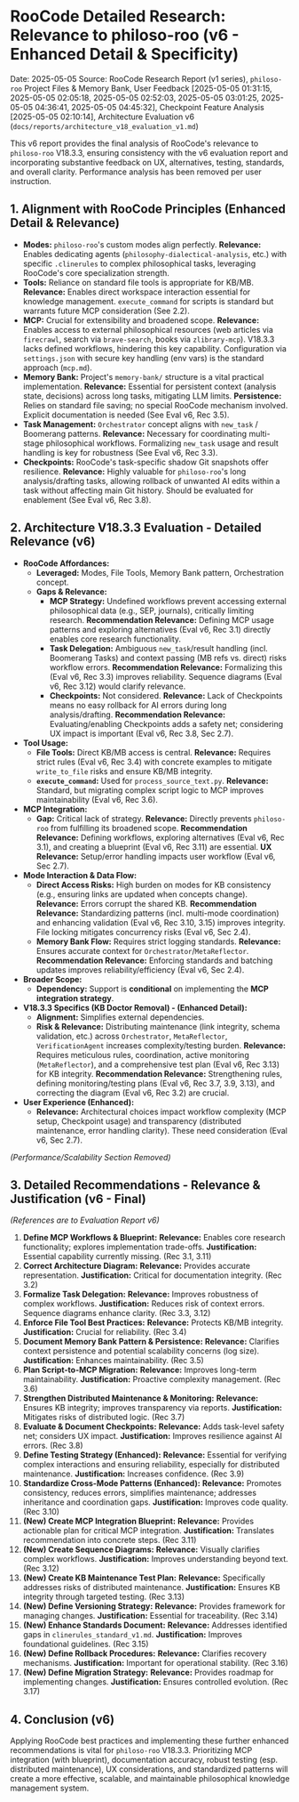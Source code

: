 # RooCode Detailed Research: Relevance to philoso-roo (v6 - Enhanced Detail & Specificity)

Date: 2025-05-05
Source: RooCode Research Report (v1 series), `philoso-roo` Project Files & Memory Bank, User Feedback [2025-05-05 01:31:15, 2025-05-05 02:05:18, 2025-05-05 02:52:03, 2025-05-05 03:01:25, 2025-05-05 04:36:41, 2025-05-05 04:45:32], Checkpoint Feature Analysis [2025-05-05 02:10:14], Architecture Evaluation v6 (`docs/reports/architecture_v18_evaluation_v1.md`)

This v6 report provides the final analysis of RooCode's relevance to `philoso-roo` V18.3.3, ensuring consistency with the v6 evaluation report and incorporating substantive feedback on UX, alternatives, testing, standards, and overall clarity. Performance analysis has been removed per user instruction.

## 1. Alignment with RooCode Principles (Enhanced Detail & Relevance)

*   **Modes:** `philoso-roo`'s custom modes align perfectly. **Relevance:** Enables dedicating agents (`philosophy-dialectical-analysis`, etc.) with specific `.clinerules` to complex philosophical tasks, leveraging RooCode's core specialization strength.
*   **Tools:** Reliance on standard file tools is appropriate for KB/MB. **Relevance:** Enables direct workspace interaction essential for knowledge management. `execute_command` for scripts is standard but warrants future MCP consideration (See 2.2).
*   **MCP:** Crucial for extensibility and broadened scope. **Relevance:** Enables access to external philosophical resources (web articles via `firecrawl`, search via `brave-search`, books via `zlibrary-mcp`). V18.3.3 lacks defined workflows, hindering this key capability. Configuration via `settings.json` with secure key handling (env vars) is the standard approach (`mcp.md`).
*   **Memory Bank:** Project's `memory-bank/` structure is a vital practical implementation. **Relevance:** Essential for persistent context (analysis state, decisions) across long tasks, mitigating LLM limits. **Persistence:** Relies on standard file saving; no special RooCode mechanism involved. Explicit documentation is needed (See Eval v6, Rec 3.5).
*   **Task Management:** `Orchestrator` concept aligns with `new_task` / Boomerang patterns. **Relevance:** Necessary for coordinating multi-stage philosophical workflows. Formalizing `new_task` usage and result handling is key for robustness (See Eval v6, Rec 3.3).
*   **Checkpoints:** RooCode's task-specific shadow Git snapshots offer resilience. **Relevance:** Highly valuable for `philoso-roo`'s long analysis/drafting tasks, allowing rollback of unwanted AI edits within a task without affecting main Git history. Should be evaluated for enablement (See Eval v6, Rec 3.8).

## 2. Architecture V18.3.3 Evaluation - Detailed Relevance (v6)

*   **RooCode Affordances:**
    *   **Leveraged:** Modes, File Tools, Memory Bank pattern, Orchestration concept.
    *   **Gaps & Relevance:**
        *   **MCP Strategy:** Undefined workflows prevent accessing external philosophical data (e.g., SEP, journals), critically limiting research. **Recommendation Relevance:** Defining MCP usage patterns and exploring alternatives (Eval v6, Rec 3.1) directly enables core research functionality.
        *   **Task Delegation:** Ambiguous `new_task`/result handling (incl. Boomerang Tasks) and context passing (MB refs vs. direct) risks workflow errors. **Recommendation Relevance:** Formalizing this (Eval v6, Rec 3.3) improves reliability. Sequence diagrams (Eval v6, Rec 3.12) would clarify relevance.
        *   **Checkpoints:** Not considered. **Relevance:** Lack of Checkpoints means no easy rollback for AI errors during long analysis/drafting. **Recommendation Relevance:** Evaluating/enabling Checkpoints adds a safety net; considering UX impact is important (Eval v6, Rec 3.8, Sec 2.7).
*   **Tool Usage:**
    *   **File Tools:** Direct KB/MB access is central. **Relevance:** Requires strict rules (Eval v6, Rec 3.4) with concrete examples to mitigate `write_to_file` risks and ensure KB/MB integrity.
    *   **`execute_command`:** Used for `process_source_text.py`. **Relevance:** Standard, but migrating complex script logic to MCP improves maintainability (Eval v6, Rec 3.6).
*   **MCP Integration:**
    *   **Gap:** Critical lack of strategy. **Relevance:** Directly prevents `philoso-roo` from fulfilling its broadened scope. **Recommendation Relevance:** Defining workflows, exploring alternatives (Eval v6, Rec 3.1), and creating a blueprint (Eval v6, Rec 3.11) are essential. **UX Relevance:** Setup/error handling impacts user workflow (Eval v6, Sec 2.7).
*   **Mode Interaction & Data Flow:**
    *   **Direct Access Risks:** High burden on modes for KB consistency (e.g., ensuring links are updated when concepts change). **Relevance:** Errors corrupt the shared KB. **Recommendation Relevance:** Standardizing patterns (incl. multi-mode coordination) and enhancing validation (Eval v6, Rec 3.10, 3.15) improves integrity. File locking mitigates concurrency risks (Eval v6, Sec 2.4).
    *   **Memory Bank Flow:** Requires strict logging standards. **Relevance:** Ensures accurate context for `Orchestrator`/`MetaReflector`. **Recommendation Relevance:** Enforcing standards and batching updates improves reliability/efficiency (Eval v6, Sec 2.4).
*   **Broader Scope:**
    *   **Dependency:** Support is **conditional** on implementing the **MCP integration strategy**.
*   **V18.3.3 Specifics (KB Doctor Removal) - (Enhanced Detail):**
    *   **Alignment:** Simplifies external dependencies.
    *   **Risk & Relevance:** Distributing maintenance (link integrity, schema validation, etc.) across `Orchestrator`, `MetaReflector`, `VerificationAgent` increases complexity/testing burden. **Relevance:** Requires meticulous rules, coordination, active monitoring (`MetaReflector`), and a comprehensive test plan (Eval v6, Rec 3.13) for KB integrity. **Recommendation Relevance:** Strengthening rules, defining monitoring/testing plans (Eval v6, Rec 3.7, 3.9, 3.13), and correcting the diagram (Eval v6, Rec 3.2) are crucial.
*   **User Experience (Enhanced):**
    *   **Relevance:** Architectural choices impact workflow complexity (MCP setup, Checkpoint usage) and transparency (distributed maintenance, error handling clarity). These need consideration (Eval v6, Sec 2.7).

*(Performance/Scalability Section Removed)*

## 3. Detailed Recommendations - Relevance & Justification (v6 - Final)

*(References are to Evaluation Report v6)*
1.  **Define MCP Workflows & Blueprint:** **Relevance:** Enables core research functionality; explores implementation trade-offs. **Justification:** Essential capability currently missing. (Rec 3.1, 3.11)
2.  **Correct Architecture Diagram:** **Relevance:** Provides accurate representation. **Justification:** Critical for documentation integrity. (Rec 3.2)
3.  **Formalize Task Delegation:** **Relevance:** Improves robustness of complex workflows. **Justification:** Reduces risk of context errors. Sequence diagrams enhance clarity. (Rec 3.3, 3.12)
4.  **Enforce File Tool Best Practices:** **Relevance:** Protects KB/MB integrity. **Justification:** Crucial for reliability. (Rec 3.4)
5.  **Document Memory Bank Pattern & Persistence:** **Relevance:** Clarifies context persistence and potential scalability concerns (log size). **Justification:** Enhances maintainability. (Rec 3.5)
6.  **Plan Script-to-MCP Migration:** **Relevance:** Improves long-term maintainability. **Justification:** Proactive complexity management. (Rec 3.6)
7.  **Strengthen Distributed Maintenance & Monitoring:** **Relevance:** Ensures KB integrity; improves transparency via reports. **Justification:** Mitigates risks of distributed logic. (Rec 3.7)
8.  **Evaluate & Document Checkpoints:** **Relevance:** Adds task-level safety net; considers UX impact. **Justification:** Improves resilience against AI errors. (Rec 3.8)
9.  **Define Testing Strategy (Enhanced):** **Relevance:** Essential for verifying complex interactions and ensuring reliability, especially for distributed maintenance. **Justification:** Increases confidence. (Rec 3.9)
10. **Standardize Cross-Mode Patterns (Enhanced):** **Relevance:** Promotes consistency, reduces errors, simplifies maintenance; addresses inheritance and coordination gaps. **Justification:** Improves code quality. (Rec 3.10)
11. **(New) Create MCP Integration Blueprint:** **Relevance:** Provides actionable plan for critical MCP integration. **Justification:** Translates recommendation into concrete steps. (Rec 3.11)
12. **(New) Create Sequence Diagrams:** **Relevance:** Visually clarifies complex workflows. **Justification:** Improves understanding beyond text. (Rec 3.12)
13. **(New) Create KB Maintenance Test Plan:** **Relevance:** Specifically addresses risks of distributed maintenance. **Justification:** Ensures KB integrity through targeted testing. (Rec 3.13)
14. **(New) Define Versioning Strategy:** **Relevance:** Provides framework for managing changes. **Justification:** Essential for traceability. (Rec 3.14)
15. **(New) Enhance Standards Document:** **Relevance:** Addresses identified gaps in `clinerules_standard_v1.md`. **Justification:** Improves foundational guidelines. (Rec 3.15)
16. **(New) Define Rollback Procedures:** **Relevance:** Clarifies recovery mechanisms. **Justification:** Important for operational stability. (Rec 3.16)
17. **(New) Define Migration Strategy:** **Relevance:** Provides roadmap for implementing changes. **Justification:** Ensures controlled evolution. (Rec 3.17)

## 4. Conclusion (v6)

Applying RooCode best practices and implementing these further enhanced recommendations is vital for `philoso-roo` V18.3.3. Prioritizing MCP integration (with blueprint), documentation accuracy, robust testing (esp. distributed maintenance), UX considerations, and standardized patterns will create a more effective, scalable, and maintainable philosophical knowledge management system.